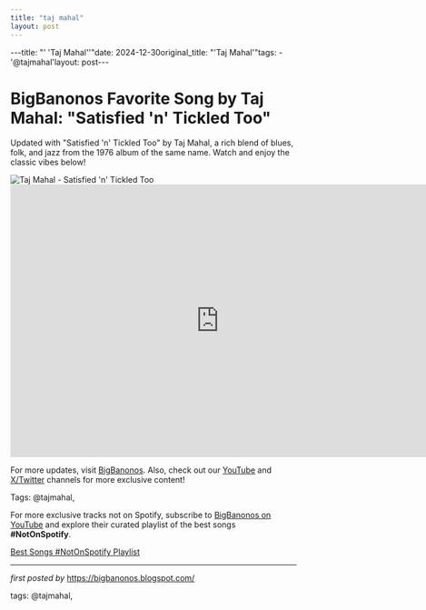 ```yaml
---
title: "taj mahal"
layout: post
---
```

---title: "' 'Taj Mahal''"date: 2024-12-30original_title: "'Taj Mahal'"tags:  - '@tajmahal'layout: post---<!-- Title of the Post --><h1 >BigBanonos Favorite Song by Taj Mahal: "Satisfied 'n' Tickled Too"</h1> <!-- Introductory Text --><p >Updated with "Satisfied 'n' Tickled Too" by Taj Mahal, a rich blend of blues, folk, and jazz from the 1976 album of the same name. Watch and enjoy the classic vibes below!</p> <!-- Featured Image --><div > <img src="https://upload.wikimedia.org/wikipedia/en/d/d6/Satisfied_n_Tickled_Too.jpg" alt="Taj Mahal - Satisfied 'n' Tickled Too" /></div> <!-- YouTube Video Embed --><div > <iframe width="733" height="480" src="https://www.youtube.com/embed/9FImf2qBg5o" title="Satisfied 'N' Tickled Too" frameborder="0" allow="accelerometer; autoplay; clipboard-write; encrypted-media; gyroscope; picture-in-picture; web-share" referrerpolicy="strict-origin-when-cross-origin" allowfullscreen></iframe></div> <!-- Footer Links --><div > <p>For more updates, visit <a href="https://bigbanonos.blogspot.com/" target="_blank">BigBanonos</a>. Also, check out our <a href="https://www.youtube.com/@BigBanonos" target="_blank">YouTube</a> and <a href="https://x.com/bigbanonos" target="_blank">X/Twitter</a> channels for more exclusive content!</p></div> <!-- Tags --><p >Tags: @tajmahal,</p><!--Subscribe and Playlist Links--><div>    <p>For more exclusive tracks not on Spotify, subscribe to <a href="https://www.youtube.com/@BigBanonos" target="_blank">BigBanonos on YouTube</a> and explore their curated playlist of the best songs <strong>#NotOnSpotify</strong>.</p>    <p><a href="https://www.youtube.com/playlist?list=PLtuNtuTatqI0kFahUCbtbfenC_ET5O_tr" target="_blank">Best Songs #NotOnSpotify Playlist<br /></a></p></div><hr /><p><em>first posted by</em> <a href="https://bigbanonos.blogspot.com/" rel="noopener" target="_new">https://bigbanonos.blogspot.com/</a></p><p>tags: @tajmahal,</p>